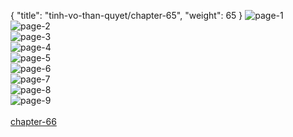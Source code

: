 { "title": "tinh-vo-than-quyet/chapter-65", "weight": 65 }
<img src="tinh-vo-than-quyet_0065_01-b838bf7dc612fce5d216c1c930628e51.webp" alt="page-1" origin="http://1.bp.blogspot.com/-gLTLICHsY30/WUd8zC24mVI/AAAAAAAAkl0/74lPu_-1SlM3cil1KZX27lMrIb_x2T3JgCHMYCw/1.jpg?imgmax=0"><br/>
<img src="tinh-vo-than-quyet_0065_02-2057df97475447cec2a16f2ceb55c303.webp" alt="page-2" origin="http://1.bp.blogspot.com/-gsvXS_H7Bec/WUd80UXHSZI/AAAAAAAAkl4/2usc9iXEFsgBbX6vNg2fn4MQo3gsz2orgCHMYCw/2.jpg?imgmax=0"><br/>
<img src="tinh-vo-than-quyet_0065_03-b0b5a81c830086f95bf827b8c21ac5cd.webp" alt="page-3" origin="http://1.bp.blogspot.com/-oLp2mBQiWBM/WUd82CJlUQI/AAAAAAAAkl8/vKYARFFpUjUvSjnucPoj78cHGmSeWHDGQCHMYCw/3.jpg?imgmax=0"><br/>
<img src="tinh-vo-than-quyet_0065_04-e94ca054e2a00bb82b0ab480d9974384.webp" alt="page-4" origin="http://1.bp.blogspot.com/-sdwETaMle9E/WUd831rt96I/AAAAAAAAkmA/f3IZrWr6IRwhz5LB1IPLmTo3p5EkF5ecACHMYCw/4.jpg?imgmax=0"><br/>
<img src="tinh-vo-than-quyet_0065_05-4251ba8a8e71d05c9b759378c44f1a54.webp" alt="page-5" origin="http://1.bp.blogspot.com/-3mBlGCn9muI/WUd856KAh3I/AAAAAAAAkmE/VZxLoifUZJgdFHywWBSZwDF2oWRwkRE0ACHMYCw/5.jpg?imgmax=0"><br/>
<img src="tinh-vo-than-quyet_0065_06-504dce08e083ac27a7543cdf6b1b2851.webp" alt="page-6" origin="http://1.bp.blogspot.com/-zx5FEjZZDpc/WUd87wzRAPI/AAAAAAAAkmI/UlCMHt0vSLoSKnIcvgaHWg4xbriSddKxACHMYCw/6.jpg?imgmax=0"><br/>
<img src="tinh-vo-than-quyet_0065_07-c9be2b75151d70f8dbf99278a1eeee71.webp" alt="page-7" origin="http://1.bp.blogspot.com/-E0HTF_mucjo/WUd89OH7WeI/AAAAAAAAkmM/BHJLKU58m0URQ9vq_UMgdb2zEkd9EjUFQCHMYCw/7.jpg?imgmax=0"><br/>
<img src="tinh-vo-than-quyet_0065_08-bdf3455300239f25832c39f3304d0bae.webp" alt="page-8" origin="http://1.bp.blogspot.com/-JydmI7Xk73M/WUd8-91GNTI/AAAAAAAAkmQ/PROkS46hTpwKVSmgVuBnMo6KA4G5uzQDgCHMYCw/8.jpg?imgmax=0"><br/>
<img src="tinh-vo-than-quyet_0065_09-c05af3a81531154ed14c864e01749d94.webp" alt="page-9" origin="http://1.bp.blogspot.com/-VGjxeIAG158/WUd9AxMN0NI/AAAAAAAAkmU/SnPFmKjzIZcU9zBE2c5xqfOX1Y00Wr7ygCHMYCw/9.jpg?imgmax=0"><br/>
<br/><a class="nextchap" href="/tinh-vo-than-quyet/chapter-66">chapter-66</a>
